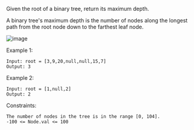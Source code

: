 Given the root of a binary tree, return its maximum depth.

A binary tree's maximum depth is the number of nodes along the longest path from the root node down to the farthest leaf node.

 ![image](https://user-images.githubusercontent.com/86098096/184800370-f8689e44-edd0-4027-8fbf-85eaaf7f18a3.png)


Example 1:

```
Input: root = [3,9,20,null,null,15,7]
Output: 3
```
Example 2:
```
Input: root = [1,null,2]
Output: 2
``` 

Constraints:
```
The number of nodes in the tree is in the range [0, 104].
-100 <= Node.val <= 100
```
